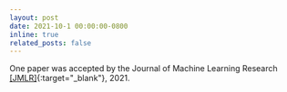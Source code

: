 ```yaml
---
layout: post
date: 2021-10-1 00:00:00-0800
inline: true
related_posts: false
---
```


One paper was accepted by the Journal of Machine Learning Research [[JMLR]](https://www.jmlr.org/papers/v23/19-497.html){:target="\_blank"}, 2021.
